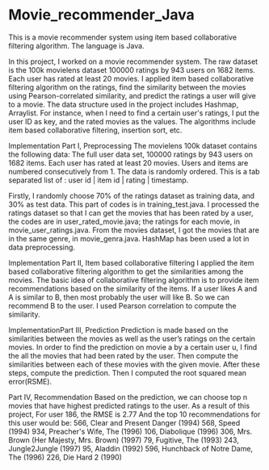 Movie_recommender_Java
======================

This is a movie recommender system using item based collaborative filtering algorithm. The language is Java. 

In this project, I worked on a movie recommender system. 
The raw dataset is the 100k movielens dataset 100000 ratings by 943 users on 1682 items. Each user has rated at least 20 movies. 
I applied item based collaborative filtering algorithm on the ratings, find the similarity between the movies using Pearson-correlated similarity, 
and predict the ratings a user will give to a movie. The data structure used in the project includes Hashmap, Arraylist. 
For instance, when I need to find a certain user's ratings, I put the user ID as key, and the rated movies as the values. 
The algorithms include item based collaborative filtering, insertion sort, etc.

Implementation Part I, Preprocessing
The movielens 100k dataset contains the following data: 
The full user data set, 100000 ratings by 943 users on 1682 items.
Each user has rated at least 20 movies.  Users and items are numbered consecutively from 1.  The data is randomly ordered. This is a tab separated list of :
user id | item id | rating | timestamp. 

Firstly, I randomly choose 70% of the ratings dataset as training data, and 30% as test data. This part of codes is in training_test.java. 
I processed the ratings dataset so that I can get the movies that has been rated by a user, the codes are in user_rated_movie.java; 
the ratings for each movie, in movie_user_ratings.java. From the movies dataset, I got the movies that are in the same genre, in movie_genra.java. 
HashMap has been used a lot in data preprocessing. 

Implementation Part II, Item based collaborative filtering
I applied the item based collaborative filtering algorithm to get the similarities among the movies. 
The basic idea of collaborative filtering algorithm is to provide item recommendations based on the similarity of the items. 
If a user likes A and A is similar to B, then most probably the user will like B. So we can recommend B to the user. 
I used Pearson correlation to compute the similarity.

ImplementationPart III, Prediction
Prediction is made based on the similarities between the movies as well as the user’s ratings on the certain movies. 
In order to find the prediction on movie a by a certain user u, I find the all the movies that had been rated by the user.
Then compute the similarities between each of these movies with the given movie. 
After these steps, compute the prediction.
Then I computed the root squared mean error(RSME).

Part IV, Recommendation
Based on the prediction, we can choose top n movies that have highest predicted ratings to the user.
As a result of this project, For user 186, the RMSE is 2.77
And the top 10 recommendations for this user would be: 
566, Clear and Present Danger  (1994)
568, Speed (1994)
934, Preacher's Wife, The (1996)
106, Diabolique (1996)
306, Mrs. Brown (Her Majesty, Mrs. Brown) (1997)
79, Fugitive, The (1993)
243, Jungle2Jungle (1997)
95, Aladdin (1992)
596, Hunchback of Notre Dame, The (1996)
226, Die Hard 2 (1990)

